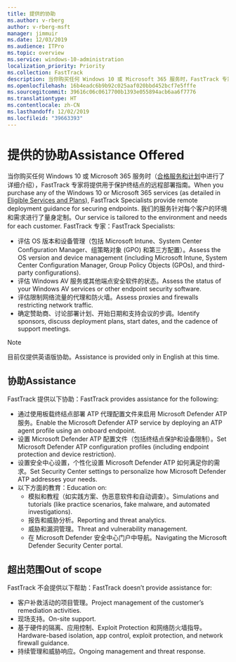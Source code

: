 ```yaml
---
title: 提供的协助
ms.author: v-rberg
author: v-rberg-msft
manager: jimmuir
ms.date: 12/03/2019
ms.audience: ITPro
ms.topic: overview
ms.service: windows-10-administration
localization_priority: Priority
ms.collection: FastTrack
description: 当你购买任何 Windows 10 或 Microsoft 365 服务时，FastTrack 专家将提供用于保护终结点的远程部署指南。 我们的服务针对每个客户的环境和需求进行了量身定制。
ms.openlocfilehash: 16b4eadc6b9b92c025aaf020bbd452bcf7e5fffe
ms.sourcegitcommit: 39616c06c0617700b1393e055894acb6aa6f7776
ms.translationtype: HT
ms.contentlocale: zh-CN
ms.lasthandoff: 12/02/2019
ms.locfileid: "39663393"
---
```

# <a name="assistance-offered"></a><span data-ttu-id="d400f-104">提供的协助</span><span class="sxs-lookup"><span data-stu-id="d400f-104">Assistance Offered</span></span>  

<span data-ttu-id="d400f-105">当你购买任何 Windows 10 或 Microsoft 365 服务时（[合格服务和计划](M365-eligible-services-and-plans.md)中进行了详细介绍），FastTrack 专家将提供用于保护终结点的远程部署指南。</span><span class="sxs-lookup"><span data-stu-id="d400f-105">When you purchase any of the Windows 10 or Microsoft 365 services (as detailed in [Eligible Services and Plans](M365-eligible-services-and-plans.md)), FastTrack Specialists provide remote deployment guidance for securing endpoints.</span></span> <span data-ttu-id="d400f-106">我们的服务针对每个客户的环境和需求进行了量身定制。</span><span class="sxs-lookup"><span data-stu-id="d400f-106">Our service is tailored to the environment and needs for each customer.</span></span> <span data-ttu-id="d400f-107">FastTrack 专家：</span><span class="sxs-lookup"><span data-stu-id="d400f-107">FastTrack Specialists:</span></span>
- <span data-ttu-id="d400f-108">评估 OS 版本和设备管理（包括 Microsoft Intune、System Center Configuration Manager、组策略对象 (GPO) 和第三方配置）。</span><span class="sxs-lookup"><span data-stu-id="d400f-108">Assess the OS version and device management (including Microsoft Intune, System Center Configuration Manager, Group Policy Objects (GPOs), and third-party configurations).</span></span>
- <span data-ttu-id="d400f-109">评估 Windows AV 服务或其他端点安全软件的状态。</span><span class="sxs-lookup"><span data-stu-id="d400f-109">Assess the status of your Windows AV services or other endpoint security software.</span></span>
- <span data-ttu-id="d400f-110">评估限制网络流量的代理和防火墙。</span><span class="sxs-lookup"><span data-stu-id="d400f-110">Assess proxies and firewalls restricting network traffic.</span></span>
- <span data-ttu-id="d400f-111">确定赞助商、讨论部署计划、开始日期和支持会议的步调。</span><span class="sxs-lookup"><span data-stu-id="d400f-111">Identify sponsors, discuss deployment plans, start dates, and the cadence of support meetings.</span></span>

> [!NOTE]
> <span data-ttu-id="d400f-112">目前仅提供英语版协助。</span><span class="sxs-lookup"><span data-stu-id="d400f-112">Assistance is provided only in English at this time.</span></span> 

## <a name="assistance"></a><span data-ttu-id="d400f-113">协助</span><span class="sxs-lookup"><span data-stu-id="d400f-113">Assistance</span></span>

<span data-ttu-id="d400f-114">FastTrack 提供以下协助：</span><span class="sxs-lookup"><span data-stu-id="d400f-114">FastTrack provides assistance for the following:</span></span>
- <span data-ttu-id="d400f-115">通过使用板载终结点部署 ATP 代理配置文件来启用 Microsoft Defender ATP 服务。</span><span class="sxs-lookup"><span data-stu-id="d400f-115">Enable the Microsoft Defender ATP service by deploying an ATP agent profile using an onboard endpoint.</span></span>
- <span data-ttu-id="d400f-116">设置 Microsoft Defender ATP 配置文件（包括终结点保护和设备限制）。</span><span class="sxs-lookup"><span data-stu-id="d400f-116">Set Microsoft Defender ATP configuration profiles (including endpoint protection and device restriction).</span></span>
- <span data-ttu-id="d400f-117">设置安全中心设置，个性化设置 Microsoft Defender ATP 如何满足你的需求。</span><span class="sxs-lookup"><span data-stu-id="d400f-117">Set Security Center settings to personalize how Microsoft Defender ATP addresses your needs.</span></span>
- <span data-ttu-id="d400f-118">以下方面的教育：</span><span class="sxs-lookup"><span data-stu-id="d400f-118">Education on:</span></span>
    - <span data-ttu-id="d400f-119">模拟和教程（如实践方案、伪恶意软件和自动调查）。</span><span class="sxs-lookup"><span data-stu-id="d400f-119">Simulations and tutorials (like practice scenarios, fake malware, and automated investigations).</span></span>
    - <span data-ttu-id="d400f-120">报告和威胁分析。</span><span class="sxs-lookup"><span data-stu-id="d400f-120">Reporting and threat analytics.</span></span>
    - <span data-ttu-id="d400f-121">威胁和漏洞管理。</span><span class="sxs-lookup"><span data-stu-id="d400f-121">Threat and vulnerability management.</span></span>
    - <span data-ttu-id="d400f-122">在 Microsoft Defender 安全中心门户中导航。</span><span class="sxs-lookup"><span data-stu-id="d400f-122">Navigating the Microsoft Defender Security Center portal.</span></span>

## <a name="out-of-scope"></a><span data-ttu-id="d400f-123">超出范围</span><span class="sxs-lookup"><span data-stu-id="d400f-123">Out of scope</span></span>

<span data-ttu-id="d400f-124">FastTrack 不会提供以下帮助：</span><span class="sxs-lookup"><span data-stu-id="d400f-124">FastTrack doesn’t provide assistance for:</span></span>
- <span data-ttu-id="d400f-125">客户补救活动的项目管理。</span><span class="sxs-lookup"><span data-stu-id="d400f-125">Project management of the customer’s remediation activities.</span></span>
- <span data-ttu-id="d400f-126">现场支持。</span><span class="sxs-lookup"><span data-stu-id="d400f-126">On-site support.</span></span>
- <span data-ttu-id="d400f-127">基于硬件的隔离、应用控制、Exploit Protection 和网络防火墙指导。</span><span class="sxs-lookup"><span data-stu-id="d400f-127">Hardware-based isolation, app control, exploit protection, and network firewall guidance.</span></span>
- <span data-ttu-id="d400f-128">持续管理和威胁响应。</span><span class="sxs-lookup"><span data-stu-id="d400f-128">Ongoing management and threat response.</span></span>

